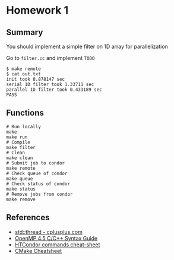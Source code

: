 # Homework 1

## Summary

You should implement a simple filter on 1D array for parallelization

Go to `filter.cc` and implement `TODO`

```
$ make remote
$ cat out.txt
init took 0.878147 sec
serial 1D filter took 1.33711 sec
parallel 1D filter took 0.433189 sec
PASS
```

## Functions

```
# Run locally
make
make run
# Compile
make filter
# Clean
make clean
# Submit job to condor
make remote
# Check queue of condor
make queue
# Check status of condor
make status
# Remove jobs from condor
make remove
```

## References

- [std::thread - cplusplus.com](http://www.cplusplus.com/reference/thread/thread/)
- [OpenMP 4.5 C/C++ Syntax Guide](https://www.openmp.org/wp-content/uploads/OpenMP-4.5-1115-CPP-web.pdf)
- [HTCondor commands cheat-sheet](https://raggleton.github.io/condor-cheatsheet/)
- [CMake Cheatsheet](https://github.com/mortennobel/CMake-Cheatsheet/blob/master/CMake_Cheatsheet.pdf)
